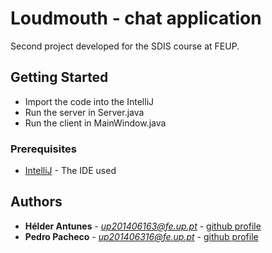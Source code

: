 # Loudmouth - chat application

Second project developed for the SDIS course at FEUP.

## Getting Started

* Import the code into the IntelliJ
* Run the server in Server.java
* Run the client in MainWindow.java

### Prerequisites

* [IntelliJ](https://www.jetbrains.com/idea/) - The IDE used

## Authors

* **Hélder Antunes** - *up201406163@fe.up.pt* - [github profile](https://github.com/HelderAntunes)
* **Pedro Pacheco** - *up201406316@fe.up.pt* - [github profile](https://github.com/PedroPachecoInf)
